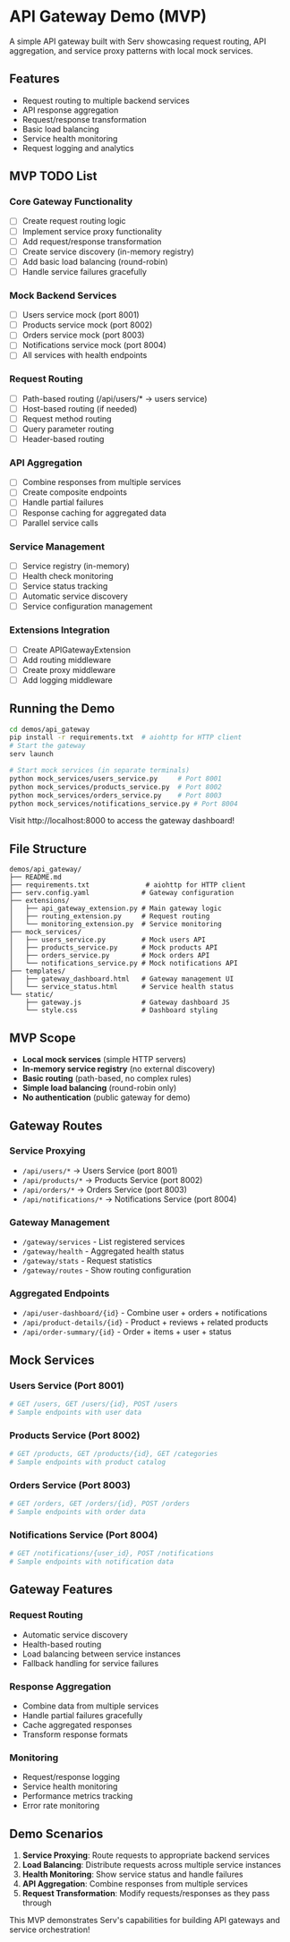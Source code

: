 # API Gateway Demo (MVP)

A simple API gateway built with Serv showcasing request routing, API aggregation, and service proxy patterns with local mock services.

## Features

- Request routing to multiple backend services
- API response aggregation
- Request/response transformation
- Basic load balancing
- Service health monitoring
- Request logging and analytics

## MVP TODO List

### Core Gateway Functionality
- [ ] Create request routing logic
- [ ] Implement service proxy functionality
- [ ] Add request/response transformation
- [ ] Create service discovery (in-memory registry)
- [ ] Add basic load balancing (round-robin)
- [ ] Handle service failures gracefully

### Mock Backend Services
- [ ] Users service mock (port 8001)
- [ ] Products service mock (port 8002)
- [ ] Orders service mock (port 8003)
- [ ] Notifications service mock (port 8004)
- [ ] All services with health endpoints

### Request Routing
- [ ] Path-based routing (/api/users/* → users service)
- [ ] Host-based routing (if needed)
- [ ] Request method routing
- [ ] Query parameter routing
- [ ] Header-based routing

### API Aggregation
- [ ] Combine responses from multiple services
- [ ] Create composite endpoints
- [ ] Handle partial failures
- [ ] Response caching for aggregated data
- [ ] Parallel service calls

### Service Management
- [ ] Service registry (in-memory)
- [ ] Health check monitoring
- [ ] Service status tracking
- [ ] Automatic service discovery
- [ ] Service configuration management

### Extensions Integration
- [ ] Create APIGatewayExtension
- [ ] Add routing middleware
- [ ] Create proxy middleware
- [ ] Add logging middleware

## Running the Demo

```bash
cd demos/api_gateway
pip install -r requirements.txt  # aiohttp for HTTP client
# Start the gateway
serv launch

# Start mock services (in separate terminals)
python mock_services/users_service.py     # Port 8001
python mock_services/products_service.py  # Port 8002
python mock_services/orders_service.py    # Port 8003
python mock_services/notifications_service.py # Port 8004
```

Visit http://localhost:8000 to access the gateway dashboard!

## File Structure

```
demos/api_gateway/
├── README.md
├── requirements.txt              # aiohttp for HTTP client
├── serv.config.yaml             # Gateway configuration
├── extensions/
│   ├── api_gateway_extension.py # Main gateway logic
│   ├── routing_extension.py     # Request routing
│   └── monitoring_extension.py  # Service monitoring
├── mock_services/
│   ├── users_service.py         # Mock users API
│   ├── products_service.py      # Mock products API
│   ├── orders_service.py        # Mock orders API
│   └── notifications_service.py # Mock notifications API
├── templates/
│   ├── gateway_dashboard.html   # Gateway management UI
│   └── service_status.html      # Service health status
└── static/
    ├── gateway.js               # Gateway dashboard JS
    └── style.css                # Dashboard styling
```

## MVP Scope

- **Local mock services** (simple HTTP servers)
- **In-memory service registry** (no external discovery)
- **Basic routing** (path-based, no complex rules)
- **Simple load balancing** (round-robin only)
- **No authentication** (public gateway for demo)

## Gateway Routes

### Service Proxying
- `/api/users/*` → Users Service (port 8001)
- `/api/products/*` → Products Service (port 8002)
- `/api/orders/*` → Orders Service (port 8003)
- `/api/notifications/*` → Notifications Service (port 8004)

### Gateway Management
- `/gateway/services` - List registered services
- `/gateway/health` - Aggregated health status
- `/gateway/stats` - Request statistics
- `/gateway/routes` - Show routing configuration

### Aggregated Endpoints
- `/api/user-dashboard/{id}` - Combine user + orders + notifications
- `/api/product-details/{id}` - Product + reviews + related products
- `/api/order-summary/{id}` - Order + items + user + status

## Mock Services

### Users Service (Port 8001)
```python
# GET /users, GET /users/{id}, POST /users
# Sample endpoints with user data
```

### Products Service (Port 8002)
```python
# GET /products, GET /products/{id}, GET /categories
# Sample endpoints with product catalog
```

### Orders Service (Port 8003)
```python
# GET /orders, GET /orders/{id}, POST /orders
# Sample endpoints with order data
```

### Notifications Service (Port 8004)
```python
# GET /notifications/{user_id}, POST /notifications
# Sample endpoints with notification data
```

## Gateway Features

### Request Routing
- Automatic service discovery
- Health-based routing
- Load balancing between service instances
- Fallback handling for service failures

### Response Aggregation
- Combine data from multiple services
- Handle partial failures gracefully
- Cache aggregated responses
- Transform response formats

### Monitoring
- Request/response logging
- Service health monitoring
- Performance metrics tracking
- Error rate monitoring

## Demo Scenarios

1. **Service Proxying**: Route requests to appropriate backend services
2. **Load Balancing**: Distribute requests across multiple service instances
3. **Health Monitoring**: Show service status and handle failures
4. **API Aggregation**: Combine responses from multiple services
5. **Request Transformation**: Modify requests/responses as they pass through

This MVP demonstrates Serv's capabilities for building API gateways and service orchestration! 